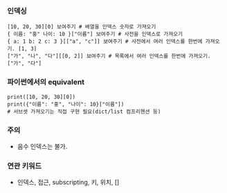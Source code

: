 ### 인덱싱

```
[10, 20, 30][0] 보여주기 # 배열을 인덱스 숫자로 가져오기
{ 이름: "홍" 나이: 10 }["이름"] 보여주기 # 사전을 인덱스로 가져오기
{ a: 1 b: 2 c: 3 }[["a", "c"]] 보여주기 # 사전에서 여러 인덱스를 한번에 가져오기. [1, 3]
["가", "나", "다"][[0, 2]] 보여주기 # 목록에서 여러 인덱스를 한번에 가져오기. ["가", "다"]
```

### 파이썬에서의 equivalent

```
print([10, 20, 30][0])
print({"이름": "홍", "나이": 10}["이름"])
# 서브셋 가져오기는 직접 구현 필요(dict/list 컴프리헨션 등)
```

### 주의

- 음수 인덱스는 불가.

### 연관 키워드

- 인덱스, 접근, subscripting, 키, 위치, []
